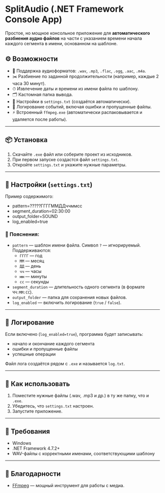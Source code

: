 # SplitAudio (.NET Framework Console App)

Простое, но мощное консольное приложение для **автоматического разбиения аудио файлов** на части с указанием времени начала каждого сегмента в имени, основанном на шаблоне.

## ⚙️ Возможности

- 🎵 Поддержка аудиоформатов: `.wav`, `.mp3`, `.flac`, `.ogg`, `.aac`, `.m4a`.
- ✂️ Разбиение по заданной продолжительности (например, каждые 2 часа 30 минут).
- ⏱ Извлечение даты и времени из имени файла по шаблону.
- 🗂 Кастомная папка вывода.
- 📄 Настройки в `settings.txt` (создаётся автоматически).
- 🧾 Логирование событий, включая ошибки и пропущенные файлы.
- ⚡ Встроенный `ffmpeg.exe` (автоматически распаковывается и удаляется после работы).

---

## 📦 Установка

1. Скачайте `.exe` файл или соберите проект из исходников.
2. При первом запуске создастся файл `settings.txt`.
3. Откройте `settings.txt` и укажите нужные параметры.

---

## 🔧 Настройки (`settings.txt`)

Пример содержимого:
- pattern=?????ГГГГММДДччммсс 
- segment_duration=02:30:00 
- output_folder=SOUND 
- log_enabled=true

### 📌 Пояснения:

- `pattern` — шаблон имени файла. Символ `?` — игнорируемый. Поддерживаются:
  - `ГГГГ` — год
  - `ММ` — месяц
  - `ДД` — день
  - `чч` — часы
  - `мм` — минуты
  - `сс` — секунды
- `segment_duration` — длительность одного сегмента (в формате `ЧЧ:ММ:СС`).
- `output_folder` — папка для сохранения новых файлов.
- `log_enabled` — включить логирование (`true` / `false`).

---

## 📝 Логирование

Если включено (`log_enabled=true`), программа будет записывать:
- начало и окончание каждого сегмента
- ошибки и пропущенные файлы
- успешные операции

Файл лога создаётся рядом с `.exe` и называется `log.txt`.

---

## 🚀 Как использовать

1. Поместите нужные файлы (.wav, .mp3 и др.) в ту же папку, что и `.exe`.
2. Убедитесь, что `settings.txt` настроен.
3. Запустите приложение.

---

## 🧱 Требования

- Windows
- .NET Framework 4.7.2+
- WAV-файлы с корректными именами, соответствующими шаблону

---

## 🙌 Благодарности

- [FFmpeg](https://ffmpeg.org/) — мощный инструмент для работы с медиа.
